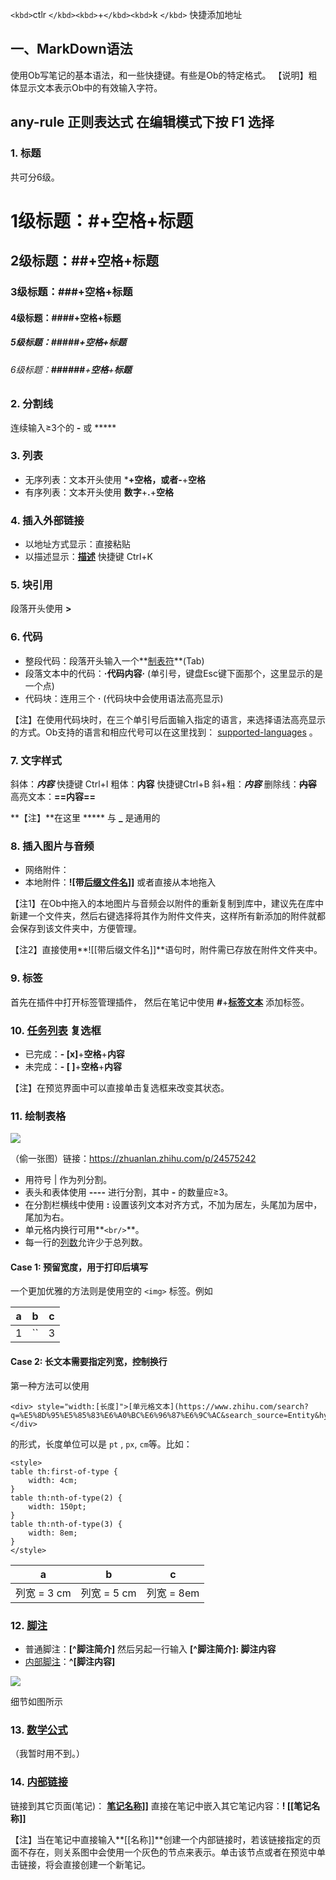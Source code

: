`<kbd>`ctlr `</kbd><kbd>`+`</kbd><kbd>`k `</kbd>` 快捷添加地址

## 一、MarkDown语法

使用Ob写笔记的基本语法，和一些快捷键。有些是Ob的特定格式。
【说明】粗体显示文本表示Ob中的有效输入字符。

## any-rule 正则表达式  在编辑模式下按 F1 选择


### 1. 标题

共可分6级。

# 1级标题：**#**+**空格**+**标题**

## 2级标题：**##**+**空格**+**标题**

### 3级标题：**###**+**空格**+**标题**

#### 4级标题：**####**+**空格**+**标题**

##### 5级标题：**#####**+**空格**+**标题**

###### 6级标题：**######**+**空格**+**标题**

### 2. 分割线

连续输入≥3个的 **-** 或 *****

### 3. 列表

- 无序列表：文本开头使用 *****+**空格**，或者**-**+**空格**
- 有序列表：文本开头使用 **数字**+**.**+**空格**

### **4. 插入外部链接**

- 以地址方式显示：直接粘贴
- 以描述显示：**[描述](链接地址)** 快捷键 Ctrl+K

### **5. 块引用**

段落开头使用 **>**

### **6. 代码**

- 整段代码：段落开头输入一个**[制表符](https://www.zhihu.com/search?q=%E5%88%B6%E8%A1%A8%E7%AC%A6&search_source=Entity&hybrid_search_source=Entity&hybrid_search_extra=%7B%22sourceType%22%3A%22article%22%2C%22sourceId%22%3A336678751%7D)**(Tab)
- 段落文本中的代码：**·代码内容·** (单引号，键盘Esc键下面那个，这里显示的是一个点)
- 代码块：连用三个 **·** (代码块中会使用语法高亮显示)

【注】在使用代码块时，在三个单引号后面输入指定的语言，来选择语法高亮显示的方式。Ob支持的语言和相应代号可以在这里找到： [supported-languages](https://link.zhihu.com/?target=https%3A//prismjs.com/%23supported-languages) 。

### 7. 文字样式

斜体：***内容*** 快捷键 Ctrl+I
粗体：****内容**** 快捷键Ctrl+B
斜+粗：*****内容*****
删除线：**~~内容~~**
高亮文本：**==内容==**

**【注】**在这里 ***** 与 **_** 是通用的

### 8. 插入图片与音频

- 网络附件：
- 本地附件：**![带[后缀文件名](https://www.zhihu.com/search?q=%E5%90%8E%E7%BC%80%E6%96%87%E4%BB%B6%E5%90%8D&search_source=Entity&hybrid_search_source=Entity&hybrid_search_extra=%7B%22sourceType%22%3A%22article%22%2C%22sourceId%22%3A336678751%7D)]]** 或者直接从本地拖入

【注1】在Ob中拖入的本地图片与音频会以附件的重新复制到库中，建议先在库中新建一个文件夹，然后右键选择将其作为附件文件夹，这样所有新添加的附件就都会保存到该文件夹中，方便管理。

【注2】直接使用**![[带后缀文件名]]**语句时，附件需已存放在附件文件夹中。

### **9. 标签**

首先在插件中打开标签管理插件，
然后在笔记中使用 **#**+**[标签文本](https://www.zhihu.com/search?q=%E6%A0%87%E7%AD%BE%E6%96%87%E6%9C%AC&search_source=Entity&hybrid_search_source=Entity&hybrid_search_extra=%7B%22sourceType%22%3A%22article%22%2C%22sourceId%22%3A336678751%7D)** 添加标签。

### 10. [任务列表](https://www.zhihu.com/search?q=%E4%BB%BB%E5%8A%A1%E5%88%97%E8%A1%A8&search_source=Entity&hybrid_search_source=Entity&hybrid_search_extra=%7B%22sourceType%22%3A%22article%22%2C%22sourceId%22%3A336678751%7D) 复选框

- 已完成：**- [x]**+**空格**+**内容**
- 未完成：**- [ ]**+**空格**+**内容**

【注】在预览界面中可以直接单击复选框来改变其状态。

### 11. 绘制表格

![](https://pic4.zhimg.com/80/v2-ed3f84501832dc56d7d63180366c9d8f_720w.jpg)

（偷一张图）链接：https://zhuanlan.zhihu.com/p/24575242

- 用符号 | 作为列分割。
- 表头和表体使用 **----** 进行分割，其中 **-** 的数量应≥3。
- 在分割栏横线中使用 **:** 设置该列文本对齐方式，不加为居左，头尾加为居中，尾加为右。
- 单元格内换行可用**`<br/>`**。
- 每一行的[列数](https://www.zhihu.com/search?q=%E5%88%97%E6%95%B0&search_source=Entity&hybrid_search_source=Entity&hybrid_search_extra=%7B%22sourceType%22%3A%22article%22%2C%22sourceId%22%3A336678751%7D)允许少于总列数。

#### Case 1: 预留宽度，用于打印后填写

一个更加优雅的方法则是使用空的 `<img>` 标签。例如

| a | b  | c |
| - | -- | - |
| 1 | `` | 3 |

#### Case 2: 长文本需要指定列宽，控制换行

第一种方法可以使用

```
<div> style="width:[长度]">[单元格文本](https://www.zhihu.com/search?q=%E5%8D%95%E5%85%83%E6%A0%BC%E6%96%87%E6%9C%AC&search_source=Entity&hybrid_search_source=Entity&hybrid_search_extra=%7B%22sourceType%22%3A%22article%22%2C%22sourceId%22%3A93239297%7D)] </div>
```

的形式，长度单位可以是 `pt` , `px`, `cm`等。比如：

```
<style>
table th:first-of-type {
    width: 4cm;
}
table th:nth-of-type(2) {
    width: 150pt;
}
table th:nth-of-type(3) {
    width: 8em;
}
</style>
```

| a           | b           | c          |
| ----------- | ----------- | ---------- |
| 列宽 = 3 cm | 列宽 = 5 cm | 列宽 = 8em |

### 12. [脚注](https://www.zhihu.com/search?q=%E8%84%9A%E6%B3%A8&search_source=Entity&hybrid_search_source=Entity&hybrid_search_extra=%7B%22sourceType%22%3A%22article%22%2C%22sourceId%22%3A336678751%7D)

- 普通脚注：**[^脚注简介]** 然后另起一行输入 **[^脚注简介]: 脚注内容**
- [内部脚注](https://www.zhihu.com/search?q=%E5%86%85%E9%83%A8%E8%84%9A%E6%B3%A8&search_source=Entity&hybrid_search_source=Entity&hybrid_search_extra=%7B%22sourceType%22%3A%22article%22%2C%22sourceId%22%3A336678751%7D)：**^[脚注内容]**

![](https://pic3.zhimg.com/80/v2-a5523967dfbaddd56041f9d610dd05de_720w.jpg)

细节如图所示

### 13. [数学公式](https://www.zhihu.com/search?q=%E6%95%B0%E5%AD%A6%E5%85%AC%E5%BC%8F&search_source=Entity&hybrid_search_source=Entity&hybrid_search_extra=%7B%22sourceType%22%3A%22article%22%2C%22sourceId%22%3A336678751%7D)

（我暂时用不到。）

### **14. [内部链接](https://www.zhihu.com/search?q=%E5%86%85%E9%83%A8%E9%93%BE%E6%8E%A5&search_source=Entity&hybrid_search_source=Entity&hybrid_search_extra=%7B%22sourceType%22%3A%22article%22%2C%22sourceId%22%3A336678751%7D)**

链接到其它页面(笔记)： **[笔记名称](https://www.zhihu.com/search?q=%E7%AC%94%E8%AE%B0%E5%90%8D%E7%A7%B0&search_source=Entity&hybrid_search_source=Entity&hybrid_search_extra=%7B%22sourceType%22%3A%22article%22%2C%22sourceId%22%3A336678751%7D)]]**
直接在笔记中嵌入其它笔记内容：**! [[笔记名称]]**

【注】当在笔记中直接输入**[[名称]]**创建一个内部链接时，若该链接指定的页面不存在，则关系图中会使用一个灰色的节点来表示。单击该节点或者在预览中单击链接，将会直接创建一个新笔记。
